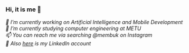 ### Hi, it is me 👋
*🔭 I’m currently working on Artificial Intelligence and Mobile Development*  
*🌱 I’m currently studying computer engineering at METU*  
*📫 You can reach me via searching @membuk on Instagram*  
*💬 Also [here](https://www.linkedin.com/in/mehmet-keke%C3%A7) is my LinkedIn account*

<!--
**membuk/membuk** is a ✨ _special_ ✨ repository because its `README.md` (this file) appears on your GitHub profile.

Here are some ideas to get you started:

- 🔭 I’m currently working on ...
- 🌱 I’m currently learning ...
- 👯 I’m looking to collaborate on ...
- 🤔 I’m looking for help with ...
- 💬 Ask me about ...
- 📫 How to reach me: ...
- 😄 Pronouns: ...
- ⚡ Fun fact: ...
-->
